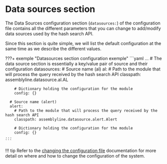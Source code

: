 # Data sources section

The Data Sources configuration section (`datasources:`) of the configuration file contains all the different parameters that you can change to add/modify data sources used by the hash search API.

Since this section is quite simple, we will list the default configuration at the same time as we describe the different values.

???+ exemple "Datasources section configuration exemple"
    ```yaml
    ...
    # The data source section is essentially a key/value pair of source and their configuration
    datasources:
      # Source name (al)
      al:
        # Path to the module that will process the query received by the hash search API
        classpath: assemblyline.datasource.al.AL

        # Dictionary holding the configuration for the module
        config: {}

      # Source name (alert)
      alert:
        # Path to the module that will process the query received by the hash search API
        classpath: assemblyline.datasource.alert.Alert

        # Dictionary holding the configuration for the module
        config: {}
    ...
    ```

!!! tip
    Refer to the [changing the configuration file](../config_file/#changing-the-configuration-file) documentation for more detail on where and how to change the configuration of the system.
